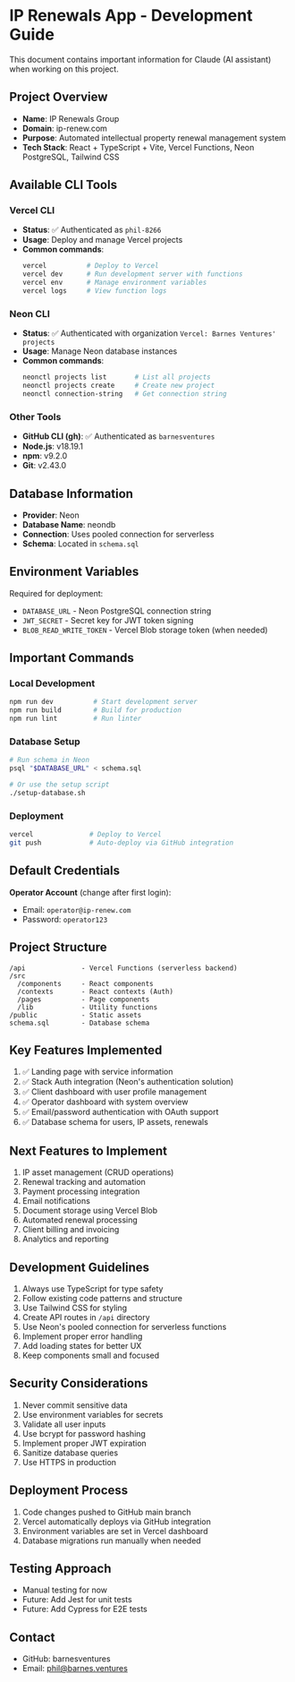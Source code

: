 # IP Renewals App - Development Guide

This document contains important information for Claude (AI assistant) when working on this project.

## Project Overview

- **Name**: IP Renewals Group
- **Domain**: ip-renew.com
- **Purpose**: Automated intellectual property renewal management system
- **Tech Stack**: React + TypeScript + Vite, Vercel Functions, Neon PostgreSQL, Tailwind CSS

## Available CLI Tools

### Vercel CLI
- **Status**: ✅ Authenticated as `phil-8266`
- **Usage**: Deploy and manage Vercel projects
- **Common commands**:
  ```bash
  vercel          # Deploy to Vercel
  vercel dev      # Run development server with functions
  vercel env      # Manage environment variables
  vercel logs     # View function logs
  ```

### Neon CLI
- **Status**: ✅ Authenticated with organization `Vercel: Barnes Ventures' projects`
- **Usage**: Manage Neon database instances
- **Common commands**:
  ```bash
  neonctl projects list       # List all projects
  neonctl projects create     # Create new project
  neonctl connection-string   # Get connection string
  ```

### Other Tools
- **GitHub CLI (gh)**: ✅ Authenticated as `barnesventures`
- **Node.js**: v18.19.1
- **npm**: v9.2.0
- **Git**: v2.43.0

## Database Information

- **Provider**: Neon
- **Database Name**: neondb
- **Connection**: Uses pooled connection for serverless
- **Schema**: Located in `schema.sql`

## Environment Variables

Required for deployment:
- `DATABASE_URL` - Neon PostgreSQL connection string
- `JWT_SECRET` - Secret key for JWT token signing
- `BLOB_READ_WRITE_TOKEN` - Vercel Blob storage token (when needed)

## Important Commands

### Local Development
```bash
npm run dev          # Start development server
npm run build        # Build for production
npm run lint         # Run linter
```

### Database Setup
```bash
# Run schema in Neon
psql "$DATABASE_URL" < schema.sql

# Or use the setup script
./setup-database.sh
```

### Deployment
```bash
vercel              # Deploy to Vercel
git push            # Auto-deploy via GitHub integration
```

## Default Credentials

**Operator Account** (change after first login):
- Email: `operator@ip-renew.com`
- Password: `operator123`

## Project Structure

```
/api              - Vercel Functions (serverless backend)
/src
  /components     - React components
  /contexts       - React contexts (Auth)
  /pages          - Page components
  /lib            - Utility functions
/public           - Static assets
schema.sql        - Database schema
```

## Key Features Implemented

1. ✅ Landing page with service information
2. ✅ Stack Auth integration (Neon's authentication solution)
3. ✅ Client dashboard with user profile management
4. ✅ Operator dashboard with system overview
5. ✅ Email/password authentication with OAuth support
6. ✅ Database schema for users, IP assets, renewals

## Next Features to Implement

1. IP asset management (CRUD operations)
2. Renewal tracking and automation
3. Payment processing integration
4. Email notifications
5. Document storage using Vercel Blob
6. Automated renewal processing
7. Client billing and invoicing
8. Analytics and reporting

## Development Guidelines

1. Always use TypeScript for type safety
2. Follow existing code patterns and structure
3. Use Tailwind CSS for styling
4. Create API routes in `/api` directory
5. Use Neon's pooled connection for serverless functions
6. Implement proper error handling
7. Add loading states for better UX
8. Keep components small and focused

## Security Considerations

1. Never commit sensitive data
2. Use environment variables for secrets
3. Validate all user inputs
4. Use bcrypt for password hashing
5. Implement proper JWT expiration
6. Sanitize database queries
7. Use HTTPS in production

## Deployment Process

1. Code changes pushed to GitHub main branch
2. Vercel automatically deploys via GitHub integration
3. Environment variables are set in Vercel dashboard
4. Database migrations run manually when needed

## Testing Approach

- Manual testing for now
- Future: Add Jest for unit tests
- Future: Add Cypress for E2E tests

## Contact

- GitHub: barnesventures
- Email: phil@barnes.ventures